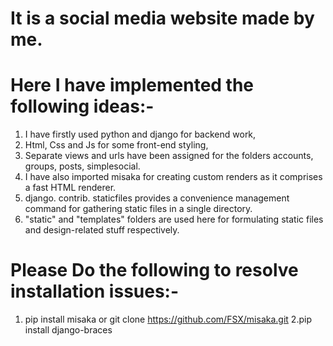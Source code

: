 # It is a social media website made by me.

# Here I have implemented the following ideas:-

1. I have firstly used python and django for backend work,
2. Html, Css and Js for some front-end styling,
4. Separate views and urls have been assigned for the folders
   accounts, groups, posts, simplesocial.
5. I have also imported misaka for creating custom renders as it comprises a fast HTML renderer.
6. django. contrib. staticfiles provides a convenience management command for gathering static files in a single directory.
7. "static" and "templates" folders are used here for formulating static files and design-related stuff respectively.

# Please Do the following to resolve installation issues:-
1. pip install misaka
        or
   git clone https://github.com/FSX/misaka.git
2.pip install django-braces
